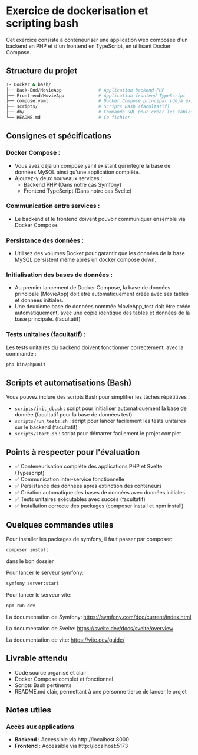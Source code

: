 # Exercice de dockerisation et scripting bash

Cet exercice consiste à conteneuriser une application web composée d'un backend en PHP et d'un frontend en TypeScript, en utilisant Docker Compose.

## Structure du projet

```bash
1- Docker & bash/
├── Back-End/MovieApp              # Application backend PHP
├── Front-end/MovieApp             # Application frontend TypeScript
├── compose.yaml                   # Docker Compose principal (déjà existant avec MySQL)
├── scripts/                       # Scripts Bash (facultatif)
├── db/                            # Commande SQL pour créer les tables et insérer des données factice 
└── README.md                      # Ce fichier
```

## Consignes et spécifications

### Docker Compose :
- Vous avez déjà un compose.yaml existant qui intègre la base de données MySQL ainsi qu'une application complète.
- Ajoutez-y deux nouveaux services :
  - Backend PHP (Dans notre cas Symfony)
  - Frontend TypeScript (Dans notre cas Svelte)

### Communication entre services :
- Le backend et le frontend doivent pouvoir communiquer ensemble via Docker Compose.
### Persistance des données :
- Utilisez des volumes Docker pour garantir que les données de la base MySQL persistent même après un docker compose down.

### Initialisation des bases de données :
- Au premier lancement de Docker Compose, la base de données principale (MovieApp) doit être automatiquement créée avec ses tables et données initiales.
- Une deuxième base de données nommée MovieApp_test doit être créée automatiquement, avec une copie identique des tables et données de la base principale. (facultatif)

### Tests unitaires (facultatif) :
Les tests unitaires du backend doivent fonctionner correctement, avec la commande :
```bash
php bin/phpunit
```

## Scripts et automatisations (Bash)

Vous pouvez inclure des scripts Bash pour simplifier les tâches répétitives :

- `scripts/init_db.sh` : script pour initialiser automatiquement la base de donnée (facultatif pour la base de données test)
- `scripts/run_tests.sh` : script pour lancer facilement les tests unitaires sur le backend (facultatif)
- `scripts/start.sh` : script pour démarrer facilement le projet complet

## Points à respecter pour l'évaluation

- ✅ Conteneurisation complète des applications PHP et Svelte (Typescript)  
- ✅ Communication inter-service fonctionnelle  
- ✅ Persistance des données après extinction des conteneurs  
- ✅ Création automatique des bases de données avec données initiales  
- ✅ Tests unitaires exécutables avec succès (facultatif)
- ✅ Installation correcte des packages (composer install et npm install)  

## Quelques commandes utiles

Pour installer les packages de symfony, il faut passer par composer:
```bash
composer install
```
dans le bon dossier

Pour lancer le serveur symfony: 
```bash
symfony server:start
```

Pour lancer le serveur vite:
```bash
npm run dev
```

La documentation de Symfony: https://symfony.com/doc/current/index.html

La documentation de Svelte: https://svelte.dev/docs/svelte/overview

La documentation de vite: https://vite.dev/guide/

## Livrable attendu

- Code source organisé et clair
- Docker Compose complet et fonctionnel
- Scripts Bash pertinents
- README.md clair, permettant à une personne tierce de lancer le projet

## Notes utiles

### Accès aux applications
- **Backend** : Accessible via http://localhost:8000 
- **Frontend** : Accessible via http://localhost:5173 